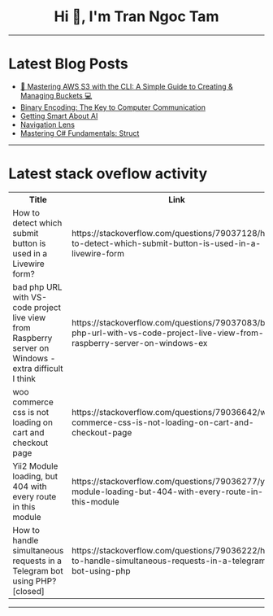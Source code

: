 <h1 align="center">Hi 👋, I'm Tran Ngoc Tam</h1>

---

# Latest Blog Posts 
<!-- BLOG-POST-LIST:START -->
- [🚀 Mastering AWS S3 with the CLI: A Simple Guide to Creating &amp; Managing Buckets 💻](https://dev.to/elmorjanimohamed/mastering-aws-s3-with-the-cli-a-simple-guide-to-creating-managing-buckets-42k)
- [Binary Encoding: The Key to Computer Communication](https://dev.to/ebad8931/binary-encoding-the-key-to-computer-communication-1kc)
- [Getting Smart About AI](https://dev.to/banta/getting-smart-about-ai-2nhe)
- [Navigation Lens](https://dev.to/babar_ali/navigation-lens-57je)
- [Mastering C# Fundamentals: Struct](https://dev.to/moh_moh701/mastering-c-fundamentals-struct-5cec)
<!-- BLOG-POST-LIST:END -->

---

# Latest stack oveflow activity
<table>
  <tr><th>Title</th><th>Link</th></tr>
  <!-- STACKOVERFLOW:START --><tr><td>How to detect which submit button is used in a Livewire form?</td><td>https://stackoverflow.com/questions/79037128/how-to-detect-which-submit-button-is-used-in-a-livewire-form</td></tr><tr><td>bad php URL with VS-code project live view from Raspberry server on Windows - extra difficult I think</td><td>https://stackoverflow.com/questions/79037083/bad-php-url-with-vs-code-project-live-view-from-raspberry-server-on-windows-ex</td></tr><tr><td>woo commerce css is not loading on cart and checkout page</td><td>https://stackoverflow.com/questions/79036642/woo-commerce-css-is-not-loading-on-cart-and-checkout-page</td></tr><tr><td>Yii2 Module loading, but 404 with every route in this module</td><td>https://stackoverflow.com/questions/79036277/yii2-module-loading-but-404-with-every-route-in-this-module</td></tr><tr><td>How to handle simultaneous requests in a Telegram bot using PHP? [closed]</td><td>https://stackoverflow.com/questions/79036222/how-to-handle-simultaneous-requests-in-a-telegram-bot-using-php</td></tr><!-- STACKOVERFLOW:END -->
</table>

---


